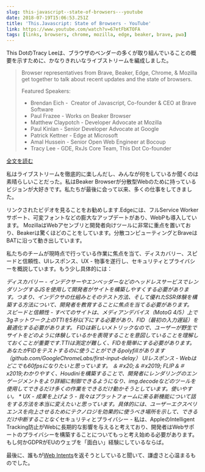 ```yaml
---
slug: this-javascript--state-of-browsers---youtube
date: 2018-07-19T15:06:53.251Z
title: 'This.Javascript: State of Browsers - YouTube'
link: https://www.youtube.com/watch?v=67etFbKTOFA
tags: [links, browsers, chrome, mozilla, edge, beaker, brave, pwa]
---
```

This DotのTracy Leeは、ブラウザのベンダーの多くが取り組んでいることの概要を示すために、かなりきれいなライブストリームを編成しました。

> Browser representatives from Brave, Beaker, Edge, Chrome, & Mozilla get together to talk about recent updates and the state of browsers.
> 
> Featured Speakers:
> 
> + Brendan Eich - &#x00a0;Creator of Javascript, Co-founder & CEO at Brave Software
> + Paul Frazee - Works on Beaker Browser
> + Matthew Claypotch - Developer Advocate at Mozilla
> + Paul Kinlan - Senior Developer Advocate at Google
> + Patrick Kettner - Edge at Microsoft
> + Amal Hussein - Senior Open Web Engineer at Bocoup
> + Tracy Lee - GDE,&#x2008;RxJs&#x2008;Core&#x2008;Team, This Dot Co-founder


[全文を読む](https://www.youtube.com/watch?v=67etFbKTOFA)

私はライブストリームを徹底的に楽しんだし、みんなが何をしているか聞くのは素晴らしいことだった。私はBeaker Browserが分散型Webのために持っているビジョンが大好きです。私たちが最後に会って以来、多くの仕事をしてきました。

リンクされたビデオを見ることをお勧めします.Edgeには、フルService Workerサポート、可変フォントなどの膨大なアップデートがあり、WebPも導入しています。 MozillaはWebアセンブリと開発者向けツールに非常に重点を置いており、Beakerは驚くほどのことをしています。分散コンピューティングとBraveはBATに沿って動き出しています。

私たちのチームが現時点で行っている作業に焦点を当て、ディスカバリー、スピードと信頼性、UIレスポンス、UX  - 物事を遂行し、セキュリティとプライバシーを概説しています。もう少し具体的には：

*ディスカバリー - インデクサーやエンベッダーなどのヘッドレスサービスでレンダリングするJSを使用して開発者がサイトを構築しやすくする必要があります。つまり、インデクサの仕組みとそのテスト方法、そして優れたSSR体験を構築する方法について、開発者を教育することに焦点を当てる必要があります。 *スピードと信頼性 - すべてのサイトは、メディアンデバイス（MotoG 4/5）上で3gネットワーク上のTTIを5秒以下にする必要があり、FID（最初の入力遅延）を最適化する必要があります。 FIDは新しいメトリックなので、ユーザーが野生でサイトをどのように体験しているかを表現することを意図していることを理解しておくことが重要です.TTIは測定が難しく、FIDを簡単にする必要があります。あなたがFIDをテストするのに使うことができるpolyfillがあります（github.com/GoogleChromeLabs/first-input-delay）* UIレスポンス -  Webはどこでも60fpsになりたいと思っています。 ＆＃x20;＆＃x2019; FLIP＆＃x2019;わかりやすく、Houdiniを構築することで、開発者にレンダリングのエンゲージメントをより詳細に制御できるようになり、img.decodeなどのツールを使用してできるだけ多くの作業をできるだけ動かそうとしています。使いやすい。 * UX  - 成果を上げよう - 我々はプラットフォームに来る新機能について話をする方法を本当に変えたいと思っています。具体的には、ユーザーエクスペリエンスを向上させるためにテクノロジを効果的に使うべき場所を示して、できるだけ中断することなく*セキュリティとプライバシー - 私は、AppleのIntelligent Tracking防止がWebに長期的な影響を与えると考えており、開発者はWebサポートのプライバシーを構築することについてもっと考え始める必要があります。もし何かGDPRがEUのウェブを「面白い」経験にしているならば。

最後に、誰もが[Web Intents](https://en.wikipedia.org/wiki/Web_Intents)を返そうとしていると聞いて、謙虚さと心温まるものでした。
